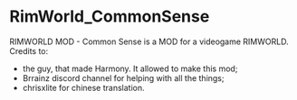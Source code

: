 # RimWorld_CommonSense
RIMWORLD MOD - Common Sense is a MOD for a videogame RIMWORLD.
Credits to:
- the guy, that made Harmony. It allowed to make this mod;
- Brrainz discord channel for helping with all the things;
- chrisxlite for chinese translation.
